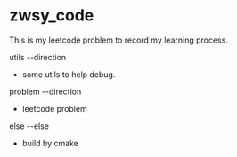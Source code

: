 # zwsy_code

This is my leetcode problem to record my learning process.

utils --direction 
  * some utils to help debug.

problem --direction 
  * leetcode problem

else --else
  * build by cmake
